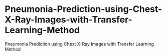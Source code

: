 # Pneumonia-Prediction-using-Chest-X-Ray-Images-with-Transfer-Learning-Method
Pneumonia Prediction using Chest X-Ray Images with Transfer Learning Method
